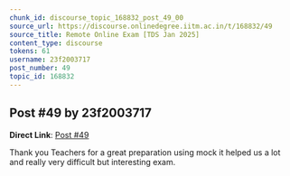 ```yaml
---
chunk_id: discourse_topic_168832_post_49_00
source_url: https://discourse.onlinedegree.iitm.ac.in/t/168832/49
source_title: Remote Online Exam [TDS Jan 2025]
content_type: discourse
tokens: 61
username: 23f2003717
post_number: 49
topic_id: 168832
---
```


## Post #49 by 23f2003717

**Direct Link**: [Post #49](https://discourse.onlinedegree.iitm.ac.in/t/168832/49)

Thank you Teachers for a great preparation using mock it helped us a lot and really very difficult but interesting exam.
